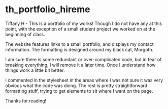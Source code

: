 # th_portfolio_hireme
Tiffany H - This is a portfolio of my works! Though I do not have any at this point, with the exception of a small student project we worked on at the beginning of class.

The website features links to a small portfolio, and displays my contact information. The formatting is designed around my black cat, Morgoth.

I am sure there is some redundant or over-complicated code, but in fear of breaking everything, I will remove it a later time. Once I understand how things work a little bit better.

I commented in the stylesheet in the areas where I was not sure it was very obvious what the code was doing. The rest is pretty straightforward formatting stuff, trying to get elements to sit where I want on the page.

Thanks for reading!